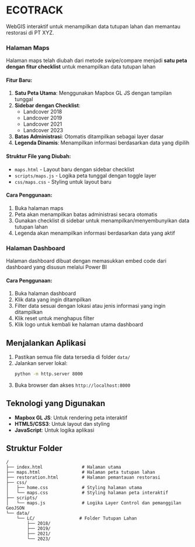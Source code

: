 # ECOTRACK

WebGIS interaktif untuk menampilkan data tutupan lahan dan memantau restorasi di PT XYZ.


### Halaman Maps

Halaman maps telah diubah dari metode swipe/compare menjadi **satu peta dengan fitur checklist** untuk menampilkan data tutupan lahan

#### Fitur Baru:

1. **Satu Peta Utama**: Menggunakan Mapbox GL JS dengan tampilan tunggal
2. **Sidebar dengan Checklist**: 
   - Landcover 2018
   - Landcover 2019  
   - Landcover 2021
   - Landcover 2023
3. **Batas Administrasi**: Otomatis ditampilkan sebagai layer dasar
4. **Legenda Dinamis**: Menampilkan informasi berdasarkan data yang dipilih


#### Struktur File yang Diubah:

- `maps.html` - Layout baru dengan sidebar checklist
- `scripts/maps.js` - Logika peta tunggal dengan toggle layer
- `css/maps.css` - Styling untuk layout baru

#### Cara Penggunaan:

1. Buka halaman maps
2. Peta akan menampilkan batas administrasi secara otomatis
3. Gunakan checklist di sidebar untuk menampilkan/menyembunyikan data tutupan lahan
4. Legenda akan menampilkan informasi berdasarkan data yang aktif

### Halaman Dashboard

Halaman dashboard dibuat dengan memasukkan embed code dari dashboard yang disusun melalui Power BI

#### Cara Penggunaan:

1. Buka halaman dashboard
2. Klik data yang ingin ditampilkan
3. Filter data sesuai dengan lokasi atau jenis informasi yang ingin ditampilkan
4. Klik reset untuk menghapus filter
5. Klik logo untuk kembali ke halaman utama dashboard

## Menjalankan Aplikasi

1. Pastikan semua file data tersedia di folder `data/`
2. Jalankan server lokal:
   ```bash
   python -m http.server 8000
   ```
3. Buka browser dan akses `http://localhost:8000`

## Teknologi yang Digunakan

- **Mapbox GL JS**: Untuk rendering peta interaktif
- **HTML5/CSS3**: Untuk layout dan styling
- **JavaScript**: Untuk logika aplikasi

## Struktur Folder

```
/
├── index.html               # Halaman utama
├── maps.html                # Halaman peta tutupan lahan
├── restoration.html         # Halaman pemantauan restorasi
├── css/
│   ├── home.css             # Styling halaman utama
│   └── maps.css             # Styling halaman peta interaktif
├── scripts/
│   └── maps.js              # Logika Layer Control dan pemanggilan GeoJSON
└── data/
    └── LC/                 # Folder Tutupan Lahan
        ├── 2018/
        ├── 2019/
        ├── 2021/
        └── 2023/


